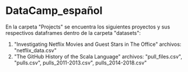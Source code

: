 # DataCamp_español

En la carpeta "Projects" se encuentra los siguientes proyectos y sus respectivos dataframes dentro de la carpeta "datasets":
  1. "Investigating Netflix Movies and Guest Stars in The Office"
      archivos: "netflix_data.csv"
  2. "The GitHub History of the Scala Language"
      archivos: "pull_files.csv", "pulls.csv", pulls_2011-2013.csv", pulls_2014-2018.csv" 
